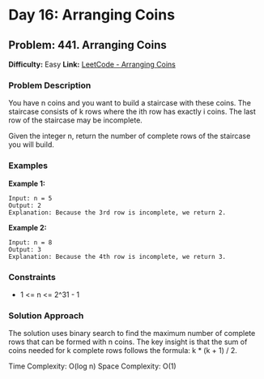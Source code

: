 # Day 16: Arranging Coins

## Problem: 441. Arranging Coins
**Difficulty:** Easy
**Link:** [LeetCode - Arranging Coins](https://leetcode.com/problems/arranging-coins/)

### Problem Description
You have n coins and you want to build a staircase with these coins. The staircase consists of k rows where the ith row has exactly i coins. The last row of the staircase may be incomplete.

Given the integer n, return the number of complete rows of the staircase you will build.

### Examples

**Example 1:**
```
Input: n = 5
Output: 2
Explanation: Because the 3rd row is incomplete, we return 2.
```

**Example 2:**
```
Input: n = 8
Output: 3
Explanation: Because the 4th row is incomplete, we return 3.
```

### Constraints
- 1 <= n <= 2^31 - 1

### Solution Approach
The solution uses binary search to find the maximum number of complete rows that can be formed with n coins. The key insight is that the sum of coins needed for k complete rows follows the formula: k * (k + 1) / 2.

Time Complexity: O(log n)
Space Complexity: O(1) 